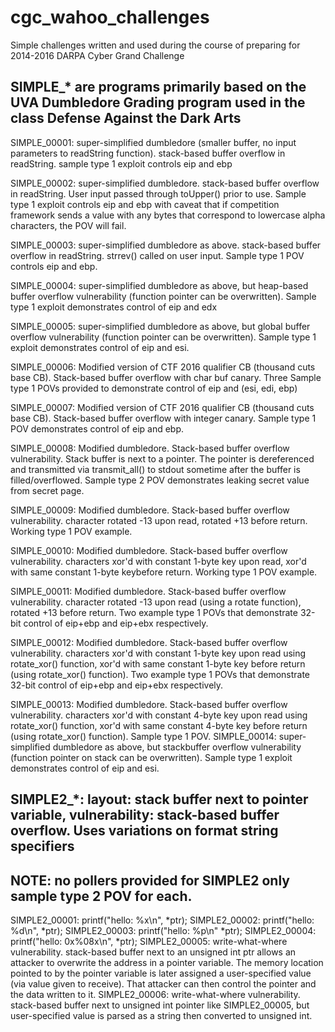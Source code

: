 # cgc_wahoo_challenges
Simple challenges written and used during the course of preparing for 2014-2016 DARPA Cyber Grand Challenge

## SIMPLE_* are programs primarily based on the UVA Dumbledore Grading program used in the class Defense Against the Dark Arts

SIMPLE_00001:  super-simplified dumbledore (smaller buffer, no input parameters to readString function). stack-based buffer overflow in readString.  sample type 1 exploit controls eip and ebp

SIMPLE_00002:  super-simplified dumbledore. stack-based buffer overflow in readString.  User input passed through toUpper() prior to use.  Sample type 1 exploit controls eip and ebp with caveat that if competition framework sends a value with any bytes that correspond to lowercase alpha characters, the POV will fail.

SIMPLE_00003:  super-simplified dumbledore as above. stack-based buffer overflow in readString.  strrev() called on user input.  Sample type 1 POV controls eip and ebp.

SIMPLE_00004: super-simplified dumbledore as above, but heap-based buffer overflow vulnerability (function pointer can be overwritten).  Sample type 1 exploit demonstrates control of eip and edx

SIMPLE_00005: super-simplified dumbledore as above, but global buffer overflow vulnerability (function pointer can be overwritten).  Sample type 1 exploit demonstrates control of eip and esi.

SIMPLE_00006: Modified version of CTF 2016 qualifier CB (thousand cuts base CB).  Stack-based buffer overflow with char buf canary.  Three Sample type 1 POVs provided to demonstrate control  of eip and (esi, edi, ebp)

SIMPLE_00007:  Modified version of CTF 2016 qualifier CB (thousand cuts base CB).  Stack-based buffer overflow with integer canary.  Sample type 1 POV demonstrates control of eip and ebp.

SIMPLE_00008:  Modified dumbledore.  Stack-based buffer overflow vulnerability.  Stack buffer is next to a pointer.  The pointer is dereferenced and transmitted via transmit_all() to stdout sometime after the buffer is filled/overflowed.   Sample type 2 POV demonstrates leaking secret value from secret page.

SIMPLE_00009: Modified dumbledore. Stack-based buffer overflow vulnerability. character rotated -13 upon read, rotated +13 before return.  Working type 1 POV example.

SIMPLE_00010: Modified dumbledore. Stack-based buffer overflow vulnerability. characters xor'd with constant 1-byte key upon read, xor'd with same constant 1-byte keybefore return.  Working type 1 POV example.

SIMPLE_00011: Modified dumbledore. Stack-based buffer overflow vulnerability. character rotated -13 upon read (using a rotate function), rotated +13 before return. Two example type 1 POVs that demonstrate 32-bit control of eip+ebp and eip+ebx respectively.

SIMPLE_00012: Modified dumbledore. Stack-based buffer overflow vulnerability. characters xor'd with constant 1-byte key upon read using rotate_xor() function, xor'd with same constant 1-byte key before return (using rotate_xor() function).  Two example type 1 POVs that demonstrate 32-bit control of eip+ebp and eip+ebx respectively.

SIMPLE_00013: Modified dumbledore. Stack-based buffer overflow vulnerability. characters xor'd with constant 4-byte key upon read using rotate_xor() function, xor'd with same constant 4-byte key before return (using rotate_xor() function).  Sample type 1 POV.
SIMPLE_00014: super-simplified dumbledore as above, but stackbuffer overflow vulnerability (function pointer on stack can be overwritten).  Sample type 1 exploit demonstrates control of eip and esi.

## SIMPLE2_*: layout: stack buffer next to pointer variable, vulnerability:  stack-based buffer overflow. Uses variations on format string specifiers
## NOTE:  no pollers provided for SIMPLE2 only sample type 2 POV for each.

SIMPLE2_00001: printf("hello: %x\n", *ptr);
SIMPLE2_00002: printf("hello: %d\n", *ptr);
SIMPLE2_00003: printf("hello: %p\n" *ptr);
SIMPLE2_00004: printf("hello: 0x%08x\n", *ptr);
SIMPLE2_00005: write-what-where vulnerability.  stack-based buffer next to an unsigned int ptr allows an attacker to overwrite the address in a pointer variable. The memory location pointed to by the pointer variable is later assigned a user-specified value (via value given to receive).  That attacker can then control the pointer and the data written to it.
SIMPLE2_00006: write-what-where vulnerability. stack-based buffer next to unsigned int pointer like SIMPLE2_00005, but user-specified value is parsed as a string then converted to unsigned int.

